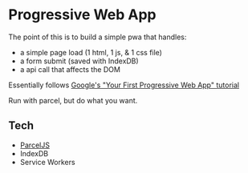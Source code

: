 # Progressive Web App

The point of this is to build a simple pwa that handles:
* a simple page load (1 html, 1 js, & 1 css file)
* a form submit (saved with IndexDB)
* a api call that affects the DOM

Essentially follows [Google's "Your First Progressive Web App" tutorial](https://codelabs.developers.google.com/codelabs/your-first-pwapp/#0)

Run with parcel, but do what you want.

## Tech
* [ParcelJS](https://parceljs.org/)
* IndexDB
* Service Workers
